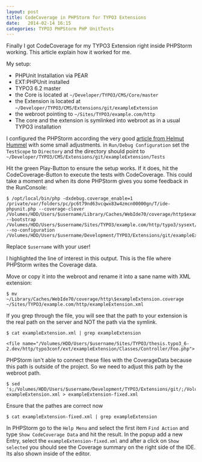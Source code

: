 ```yaml
---
layout: post
title: CodeCoverage in PHPStorm for TYPO3 Extensions
date:   2014-02-14 16:15
categories: TYPO3 PHPStorm PHP UnitTests
---
```


Finally I got CodeCoverage for my TYPO3 Extension right inside PHPStorm working. This article explain how it worked for me.

My setup:

* PHPUnit Installation via PEAR
* EXT:PHPUnit installed
* TYPO3 6.2 master
* the Core is located at `~/Developer/TYPO3/CMS/Core/master`
* the Extension is located at `~/Developer/TYPO3/CMS/Extensions/git/exampleExtension`
* the webroot pointing to `~/Sites/TYPO3/example.com/http`
* The core and the extension is symlinked into  webroot as in a usual TYPO3 installation

I configured the PHPStorm according the very good [article from Helmut Hummel](http://typo3.helmut-hummel.de/post/63972451370/executing-typo3-cms-unit-test-tests-in-phpstorm "Executing TYPO3 CMS Unit Test in PHPStorm")  with some small adjustments.
in `Run/Debug Configuration` set the `TestScope` to `Directory` and the directory should point to `~/Developer/TYPO3/CMS/Extensions/git/exampleExtension/Tests`

Hit the green Play-Button to ensure the setup works. If it does, hit the CodeCoverage-Button to execute the tests with CodeCoverage. This could take a moment and when its done PHPStorm gives you some feedback in the RunConsole:

    $ /opt/local/bin/php -dxdebug.coverage_enable=1 /private/var/folders/pc/pc6t79nd63vcqwx83w4zmcn00000gn/T/ide-phpunit.php --coverage-clover /Volumes/HDD/Users/$username/Library/Caches/WebIde70/coverage/http$exampleExtension.coverage --bootstrap /Volumes/HDD/Users/$username/Sites/TYPO3/example.com/http/typo3/sysext/core/Build/UnitTestsBootstrap.php --no-configuration /Volumes/HDD/Users/$username/Development/TYPO3/Extensions/git/exampleExtension/Tests

Replace `$username` with your user!


I highlighted the line of interest in this output. This is the file where PHPStorm writes the Coverage data.

Move or copy it into the webroot and rename it into a sane name with XML extension:

    $ mv ~/Library/Caches/WebIde70/coverage/http\$exampleExtension.coverage ~/Sites/TYPO3/example.com/http/exampleExtension.xml

If you grep through the file, you will see that the path to your extension is the real path on the server and NOT the path via the symlink.

    $ cat exampleExtension.xml | grep exampleExtension

    <file name="/Volumes/HDD/Users/$username/Sites/TYPO3/thesis.typo3_6-2.dev/http/typo3conf/ext/exampleExtension/Classes/Controller/Foo.php">

PHPStorm isn't able to connect these files with the CoverageData because this path is outside of the project. So we need to adjust this path by the webroot path.

    $ sed 's;/Volumes/HDD/Users/$username/Development/TYPO3/Extensions/git/;/Volumes/HDD/Users/$username/Sites/TYPO3/example.com/http/typo3conf/ext/;' exampleExtension.xml > exampleExtension-fixed.xml

Ensure that the pathes are correct now

    $ cat exampleExtension-fixed.xml | grep exampleExtension

In PHPStorm go to the `Help Menu` and select the first item `Find Action` and type `Show CodeCoverage Data` and hit the result. In the popup add a new Entry, select the `exampleExtension-fixed.xml` and after a click on `Show selected` you should see the Coverage summary on the right side of the IDE. Its also shown inside of the editor.